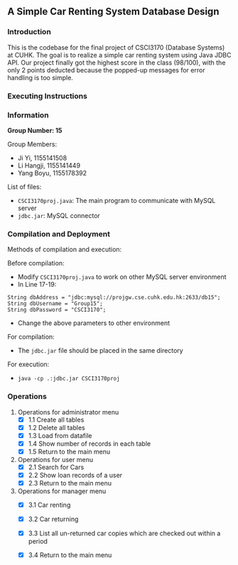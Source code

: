 ## A Simple Car Renting System Database Design

### **Introduction**
This is the codebase for the final project of CSCI3170 (Database Systems) at CUHK. The goal is to realize a simple car renting system using Java JDBC API. Our project finally got the highest score in the class (98/100), with the only 2 points deducted because the popped-up messages for error handling is too simple. 


### **Executing Instructions**

### Information ###
**Group Number:   15**

Group Members:  
- Ji Yi,      1155141508
- Li Hangji,  1155141449
- Yang Boyu,  1155178392

List of files:  
- `CSCI3170proj.java`: The main program to communicate with MySQL server
- `jdbc.jar`: MySQL connector

              
### Compilation and Deployment ###
Methods of compilation and execution:

Before compilation:

- Modify `CSCI3170proj.java` to work on other MySQL server environment
- In Line 17-19:
```
String dbAddress = "jdbc:mysql://projgw.cse.cuhk.edu.hk:2633/db15";
String dbUsername = "Group15";
String dbPassword = "CSCI3170";
```
- Change the above parameters to other environment

For compilation:
- The `jdbc.jar` file should be placed in the same directory

For execution:
- `java -cp .:jdbc.jar CSCI3170proj`

### Operations ###

1. Operations for administrator menu
	- [x] 1.1 Create all tables
	- [x] 1.2 Delete all tables
	- [x] 1.3 Load from datafile
	- [x] 1.4 Show number of records in each table
	- [x] 1.5 Return to the main menu

2. Operations for user menu
	- [x] 2.1 Search for Cars
	- [x] 2.2 Show loan records of a user
	- [x] 2.3 Return to the main menu

3. Operations for manager menu
	- [x] 3.1 Car renting
	- [x] 3.2 Car returning
	- [x] 3.3 List all un-returned car copies which are checked out within a period
	- [x] 3.4 Return to the main menu




